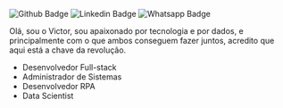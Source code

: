 ![Github Badge](https://img.shields.io/badge/-Github-000?style=flat-square&logo=Github&logoColor=white&link=https://github.com/victorhgalves/)
![Linkedin Badge](https://img.shields.io/badge/-LinkedIn-blue?style=flat-square&logo=Linkedin&logoColor=white&link=https://www.linkedin.com/in/victorhgalves/)
![Whatsapp Badge](https://img.shields.io/badge/-Whatsapp-4CA143?style=flat-square&labelColor=4CA143&logo=whatsapp&logoColor=white&link=https://api.whatsapp.com/send?phone=5561983181951&text=Opa)

Olá, sou o Victor, sou apaixonado por tecnologia e por dados, e principalmente com o que ambos conseguem fazer juntos, acredito que aqui está a chave da revolução.

- Desenvolvedor Full-stack
- Administrador de Sistemas
- Desenvolvedor RPA
- Data Scientist

